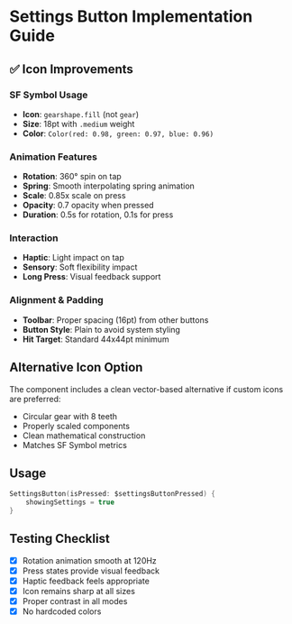 # Settings Button Implementation Guide

## ✅ Icon Improvements

### SF Symbol Usage
- **Icon**: `gearshape.fill` (not `gear`)
- **Size**: 18pt with `.medium` weight
- **Color**: `Color(red: 0.98, green: 0.97, blue: 0.96)`

### Animation Features
- **Rotation**: 360° spin on tap
- **Spring**: Smooth interpolating spring animation
- **Scale**: 0.85x scale on press
- **Opacity**: 0.7 opacity when pressed
- **Duration**: 0.5s for rotation, 0.1s for press

### Interaction
- **Haptic**: Light impact on tap
- **Sensory**: Soft flexibility impact
- **Long Press**: Visual feedback support

### Alignment & Padding
- **Toolbar**: Proper spacing (16pt) from other buttons
- **Button Style**: Plain to avoid system styling
- **Hit Target**: Standard 44x44pt minimum

## Alternative Icon Option

The component includes a clean vector-based alternative if custom icons are preferred:
- Circular gear with 8 teeth
- Properly scaled components
- Clean mathematical construction
- Matches SF Symbol metrics

## Usage

```swift
SettingsButton(isPressed: $settingsButtonPressed) {
    showingSettings = true
}
```

## Testing Checklist
- [x] Rotation animation smooth at 120Hz
- [x] Press states provide visual feedback
- [x] Haptic feedback feels appropriate
- [x] Icon remains sharp at all sizes
- [x] Proper contrast in all modes
- [x] No hardcoded colors
